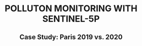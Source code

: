 <div align="center"> <h1> POLLUTON MONITORING WITH SENTINEL-5P </h1> </div>

<div align="center"> <h2> Case Study: Paris 2019 vs. 2020 </h2> </div>
